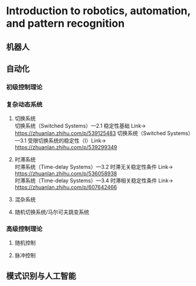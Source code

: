 # Introduction to robotics, automation, and pattern recognition

## 机器人

## 自动化
### 初级控制理论

### 复杂动态系统
1. 切换系统 <br>
切换系统（Switched Systems）—2.1 稳定性基础 Link-> https://zhuanlan.zhihu.com/p/539125483
切换系统（Switched Systems）—3.1 受限切换系统的稳定性（I）Link-> https://zhuanlan.zhihu.com/p/539299349  

3. 时滞系统 <br>
时滞系统（Time-delay Systems）—3.2 时滞无关稳定性条件 Link-> https://zhuanlan.zhihu.com/p/536058938  
时滞系统（Time-delay Systems）—3.4 时滞相关稳定性条件 Link-> https://zhuanlan.zhihu.com/p/607642466

3. 混杂系统 <br>

4. 随机切换系统/马尔可夫跳变系统 <br>


### 高级控制理论

1. 随机控制 <br>

2. 脉冲控制 <br>


## 模式识别与人工智能
